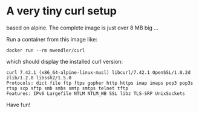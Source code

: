 # A very tiny curl setup

based on alpine. The complete image is just over 8 MB big ...

Run a container from this image like:

    docker run --rm mwendler/curl

which should display the installed curl version:

    curl 7.42.1 (x86_64-alpine-linux-musl) libcurl/7.42.1 OpenSSL/1.0.2d zlib/1.2.8 libssh2/1.5.0
    Protocols: dict file ftp ftps gopher http https imap imaps pop3 pop3s rtsp scp sftp smb smbs smtp smtps telnet tftp
    Features: IPv6 Largefile NTLM NTLM_WB SSL libz TLS-SRP UnixSockets


Have fun!

